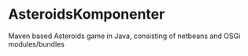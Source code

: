 # AsteroidsKomponenter
Maven based Asteroids game in Java, consisting of netbeans and OSGi modules/bundles
